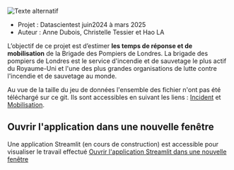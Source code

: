 ![ Texte alternatif](https://encrypted-tbn0.gstatic.com/images?q=tbn:ANd9GcR-Vmxqq29uZ_DAhCt5DTMTiHf6Yd_Sco3GCEPVBiHlYKgdkTXPFmnlvURkFRAR8uNP9wc&usqp=CAU)

- Projet : Datascientest juin2024 à mars 2025
- Auteur : Anne Dubois, Christelle Tessier et Hao LA

L’objectif de ce projet est d’estimer **les temps de réponse et de mobilisation** de la Brigade des Pompiers de Londres. La brigade des pompiers de Londres est le service d'incendie et de sauvetage le plus actif du Royaume-Uni  et l'une des plus grandes organisations de lutte contre l'incendie et de sauvetage au monde.

Au vue de la taille du jeu de données l'ensemble des fichier n'ont pas été téléchargé sur ce git. Ils sont accessibles en suivant les liens : [Incident](https://data.london.gov.uk/dataset/london-fire-brigade-incident-records) et [Mobilisation](https://data.london.gov.uk/dataset/london-fire-brigade-mobilisation-records).

## Ouvrir l'application dans une nouvelle fenêtre
Une application Streamlit (en cours de construction) est accessible pour visualiser le travail effectué
[Ouvrir l'application Streamlit dans une nouvelle fenêtre](https://projetpompierjuin2024annehaochristelle.streamlit.app/,target="_blank")
